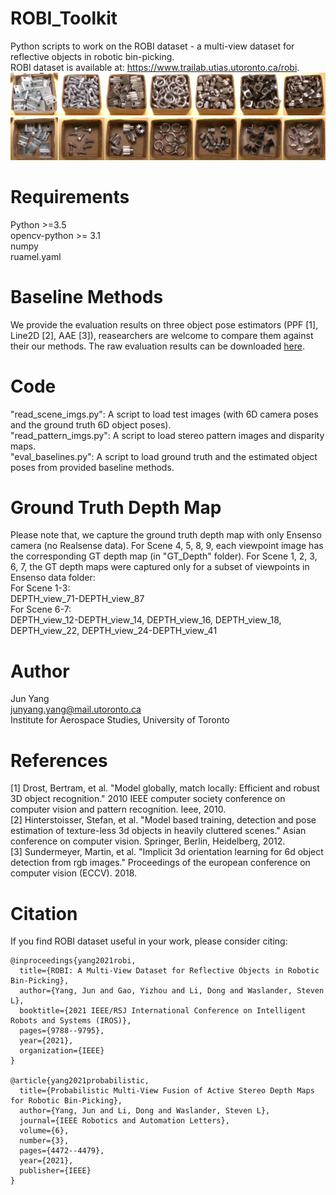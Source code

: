 # ROBI_Toolkit
Python scripts to work on the ROBI dataset - a multi-view dataset for reflective objects in robotic bin-picking.\
ROBI dataset is available at: https://www.trailab.utias.utoronto.ca/robi.
![ROBI](https://github.com/junyang224/ROBI_Toolkit/blob/main/robi.png)


# Requirements
Python >=3.5 \
opencv-python >= 3.1 \
numpy\
ruamel.yaml

# Baseline Methods
We provide the evaluation results on three object pose estimators (PPF [1], Line2D [2], AAE [3]), reasearchers are welcome to compare them against their our methods. The raw evaluation results can be downloaded [here](https://drive.google.com/file/d/1Ru3fmcYFBGOufGUp2jCkFaQgLCv7spIh/view?usp=sharing).

# Code
"read_scene_imgs.py": A script to load test images (with 6D camera poses and the ground truth 6D object poses).\
"read_pattern_imgs.py": A script to load stereo pattern images and disparity maps. \
"eval_baselines.py": A script to load ground truth and the estimated object poses from provided baseline methods.

# Ground Truth Depth Map
Please note that, we capture the ground truth depth map with only Ensenso camera (no Realsense data). For Scene 4, 5, 8, 9, each viewpoint image has the corresponding GT depth map (in "GT_Depth" folder). For Scene 1, 2, 3, 6, 7, the GT depth maps were captured only for a subset of viewpoints in Ensenso data folder: \
For Scene 1-3: \
DEPTH_view_71-DEPTH_view_87 \
For Scene 6-7: \
DEPTH_view_12-DEPTH_view_14, DEPTH_view_16, DEPTH_view_18, DEPTH_view_22, DEPTH_view_24-DEPTH_view_41

# Author
Jun Yang\
junyang.yang@mail.utoronto.ca\
Institute for Aerospace Studies, University of Toronto

# References
[1] Drost, Bertram, et al. "Model globally, match locally: Efficient and robust 3D object recognition." 2010 IEEE computer society conference on computer vision and pattern recognition. Ieee, 2010.\
[2] Hinterstoisser, Stefan, et al. "Model based training, detection and pose estimation of texture-less 3d objects in heavily cluttered scenes." Asian conference on computer vision. Springer, Berlin, Heidelberg, 2012.\
[3] Sundermeyer, Martin, et al. "Implicit 3d orientation learning for 6d object detection from rgb images." Proceedings of the european conference on computer vision (ECCV). 2018.

# Citation
If you find ROBI dataset useful in your work, please consider citing:

    @inproceedings{yang2021robi,
      title={ROBI: A Multi-View Dataset for Reflective Objects in Robotic Bin-Picking},
      author={Yang, Jun and Gao, Yizhou and Li, Dong and Waslander, Steven L},
      booktitle={2021 IEEE/RSJ International Conference on Intelligent Robots and Systems (IROS)},
      pages={9788--9795},
      year={2021},
      organization={IEEE}
    }
    
    @article{yang2021probabilistic,
      title={Probabilistic Multi-View Fusion of Active Stereo Depth Maps for Robotic Bin-Picking},
      author={Yang, Jun and Li, Dong and Waslander, Steven L},
      journal={IEEE Robotics and Automation Letters},
      volume={6},
      number={3},
      pages={4472--4479},
      year={2021},
      publisher={IEEE}
    }
